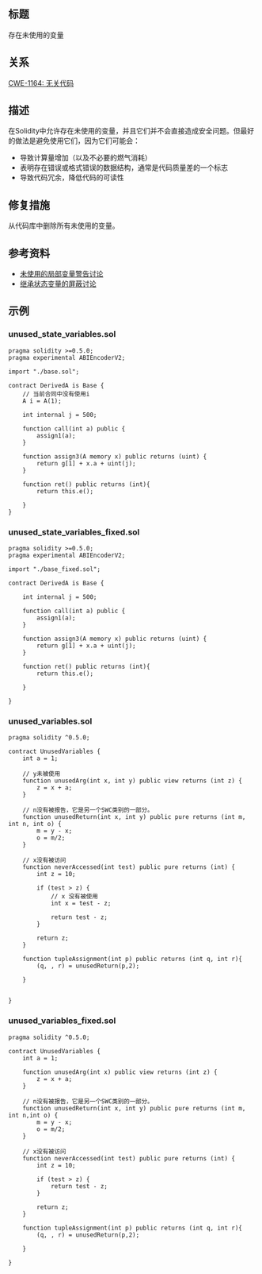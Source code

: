 ## 标题
存在未使用的变量

## 关系
[CWE-1164: 无关代码](https://cwe.mitre.org/data/definitions/1164.html)

## 描述
在Solidity中允许存在未使用的变量，并且它们并不会直接造成安全问题。但最好的做法是避免使用它们，因为它们可能会：

* 导致计算量增加（以及不必要的燃气消耗）
* 表明存在错误或格式错误的数据结构，通常是代码质量差的一个标志
* 导致代码冗余，降低代码的可读性
## 修复措施
从代码库中删除所有未使用的变量。

## 参考资料
* [未使用的局部变量警告讨论](https://github.com/ethereum/solidity/issues/718)
* [继承状态变量的屏蔽讨论](https://github.com/ethereum/solidity/issues/2563)

## 示例

### unused_state_variables.sol
```solidity
pragma solidity >=0.5.0;
pragma experimental ABIEncoderV2;

import "./base.sol";

contract DerivedA is Base {
    // 当前合同中没有使用i
    A i = A(1);

    int internal j = 500;

    function call(int a) public {
        assign1(a);
    }

    function assign3(A memory x) public returns (uint) {
        return g[1] + x.a + uint(j);
    }

    function ret() public returns (int){
        return this.e();

    }
}
```

### unused_state_variables_fixed.sol
```solidity
pragma solidity >=0.5.0;
pragma experimental ABIEncoderV2;

import "./base_fixed.sol";

contract DerivedA is Base {

    int internal j = 500;

    function call(int a) public {
        assign1(a);
    }

    function assign3(A memory x) public returns (uint) {
        return g[1] + x.a + uint(j);
    }

    function ret() public returns (int){
        return this.e();

    }

}
```

### unused_variables.sol
```solidity
pragma solidity ^0.5.0;

contract UnusedVariables {
    int a = 1;

    // y未被使用
    function unusedArg(int x, int y) public view returns (int z) {
        z = x + a;  
    }

    // n没有被报告，它是另一个SWC类别的一部分。
    function unusedReturn(int x, int y) public pure returns (int m, int n, int o) {
        m = y - x;
        o = m/2;
    }

    // x没有被访问
    function neverAccessed(int test) public pure returns (int) {
        int z = 10;

        if (test > z) {
            // x 没有被使用
            int x = test - z;

            return test - z;
        }

        return z;
    }

    function tupleAssignment(int p) public returns (int q, int r){
        (q, , r) = unusedReturn(p,2);

    }


}
```

### unused_variables_fixed.sol
```solidity
pragma solidity ^0.5.0;

contract UnusedVariables {
    int a = 1;

    function unusedArg(int x) public view returns (int z) {
        z = x + a;  
    }

    // n没有被报告，它是另一个SWC类别的一部分。
    function unusedReturn(int x, int y) public pure returns (int m, int n,int o) {
        m = y - x;
        o = m/2;
    }

    // x没有被访问
    function neverAccessed(int test) public pure returns (int) {
        int z = 10;

        if (test > z) {
            return test - z;
        }

        return z;
    }

    function tupleAssignment(int p) public returns (int q, int r){
        (q, , r) = unusedReturn(p,2);

    }

}
```